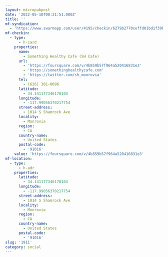 ```yaml
---
layout: micropubpost
date: '2022-05-10T00:31:51.000Z'
title: ''
mf-syndication:
  - 'https://www.swarmapp.com/user/4195/checkin/6279b2770ceffd01bd1f39b2'
mf-checkin:
  - type:
      - h-card
    properties:
      name:
        - Something Healthy Cafe (SH Cafe)
      url:
        - 'https://foursquare.com/v/4b859b57f964a520416831e3'
        - 'https://somethinghealthycafe.com'
        - 'https://twitter.com/sh_monrovia'
      tel:
        - (626) 301-0096
      latitude:
        - 34.141177346178104
      longitude:
        - -117.99056370217754
      street-address:
        - 1014 S Shamrock Ave
      locality:
        - Monrovia
      region:
        - CA
      country-name:
        - United States
      postal-code:
        - '91016'
    value: 'https://foursquare.com/v/4b859b57f964a520416831e3'
mf-location:
  - type:
      - h-adr
    properties:
      latitude:
        - 34.141177346178104
      longitude:
        - -117.99056370217754
      street-address:
        - 1014 S Shamrock Ave
      locality:
        - Monrovia
      region:
        - CA
      country-name:
        - United States
      postal-code:
        - '91016'
slug: '1911'
category: social
---
```

